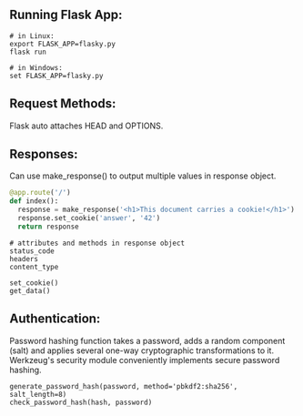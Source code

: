 ## Running Flask App:
```
# in Linux:
export FLASK_APP=flasky.py
flask run

# in Windows:
set FLASK_APP=flasky.py
```

## Request Methods:
Flask auto attaches HEAD and OPTIONS.

## Responses:
Can use make_response() to output multiple values in response object.
```python
@app.route('/')
def index():
  response = make_response('<h1>This document carries a cookie!</h1>')
  response.set_cookie('answer', '42')
  return response
```
```
# attributes and methods in response object
status_code
headers
content_type

set_cookie()
get_data()
```
## Authentication:
Password hashing function takes a password, adds a random component (salt) and applies several one-way cryptographic transformations to it. Werkzeug's security module conveniently implements secure password hashing.

```
generate_password_hash(password, method='pbkdf2:sha256', salt_length=8)
check_password_hash(hash, password)
```
